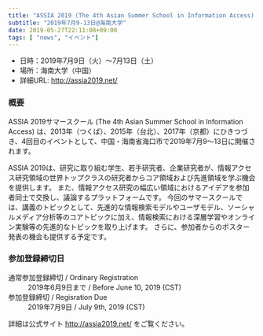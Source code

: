```yaml
---
title: "ASSIA 2019 (The 4th Asian Summer School in Information Access) 開催のお知らせ"
subtitle: "2019年7月9-13日@海南大学"
date: 2019-05-27T22:11:08+09:00
tags: [ "news", "イベント"]
---
```


* 日時：2019年7月9日（火）～7月13日（土）
* 場所：海南大学（中国）
* 詳細URL: http://assia2019.net/

### 概要

ASSIA 2019サマースクール (The 4th Asian Summer School in Information Access) は、2013年（つくば）、2015年（台北）、2017年（京都）にひきつづき、4回目のイベントとして、中国・海南省海口市で2019年7月9～13日に開催されます。

ASSIA 2019は、研究に取り組む学生、若手研究者、企業研究者が、情報アクセス研究領域の世界トップクラスの研究者からコア領域および先進領域を学ぶ機会を提供します。
また、情報アクセス研究の幅広い領域におけるアイデアを参加者同士で交換し、議論するプラットフォームです。
今回のサマースクールでは、講義のトピックとして、先進的な情報検索モデルやユーザモデル、ソーシャルメディア分析等のコアトピックに加え、情報検索における深層学習やオンライン実験等の先進的なトピックを取り上げます。
さらに、参加者からのポスター発表の機会も提供する予定です。

### 参加登録締切日
<dl>
<dt>通常参加登録締切 / Ordinary Registration</dt>
<dd>2019年6月9日まで / Before June 10, 2019 (CST)</dd>
<dt>参加登録締切 / Regisration Due</dt>
<dd>2019年7月9日 / July 9th, 2019 (CST)</dd>
</dl>


詳細は公式サイト http://assia2019.net/ をご覧ください。
